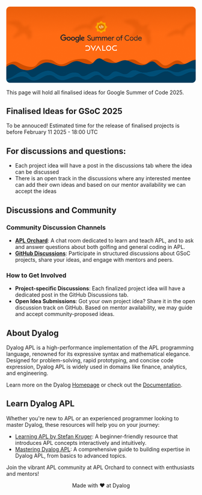 <link rel="icon" type="image/png" href="./assets/favicon-96x96.png" sizes="96x96" />
<link rel="icon" type="image/svg+xml" href="./assets/favicon.svg" />
<link rel="shortcut icon" href="./assets/favicon.ico" />
<link rel="apple-touch-icon" sizes="180x180" href="/apple-touch-icon.png" />
<link rel="manifest" href="./assets/site.webmanifest" />

![GSOCxDyalog Banner](./assets/banner.png)

This page will hold all finalised ideas for Google Summer of Code 2025.

## Finalised Ideas for GSoC 2025

To be annouced! Estimated time for the release of finalised projects is before February 11 2025 - 18:00 UTC

## For discussions and questions:

- Each project idea will have a post in the discussions tab where the idea can be discussed
- There is an open track in the discussions where any interested mentee can add their own ideas and based on our mentor availability we can accept the ideas

## Discussions and Community  

### Community Discussion Channels  
- **[APL Orchard](https://apl.chat)**: A chat room dedicated to learn and teach APL, and to ask and answer questions about both golfing and general coding in APL. 
- **[GitHub Discussions](https://github.com/Dyalog/GSOC-Ideas/discussions)**: Participate in structured discussions about GSoC projects, share your ideas, and engage with mentors and peers.  

### How to Get Involved  
- **Project-specific Discussions**: Each finalized project idea will have a dedicated post in the GitHub Discussions tab. 
- **Open Idea Submissions**: Got your own project idea? Share it in the open discussion track on GitHub. Based on mentor availability, we may guide and accept community-proposed ideas.

## About Dyalog

Dyalog APL is a high-performance implementation of the APL programming language, renowned for its expressive syntax and mathematical elegance. Designed for problem-solving, rapid prototyping, and concise code expression, Dyalog APL is widely used in domains like finance, analytics, and engineering.

Learn more on the Dyalog [Homepage](https://www.dyalog.com) or check out the [Documentation](https://help.dyalog.com).

## Learn Dyalog APL

Whether you're new to APL or an experienced programmer looking to master Dyalog, these resources will help you on your journey:

- [Learning APL by Stefan Kruger](https://xpqz.github.io/learnapl/intro.html): A beginner-friendly resource that introduces APL concepts interactively and intuitively.
- [Mastering Dyalog APL](https://www.dyalog.com/mastering-dyalog-apl.htm): A comprehensive guide to building expertise in Dyalog APL, from basics to advanced topics.

Join the vibrant APL community at APL Orchard to connect with enthusiasts and mentors!


<p align="center">Made with ❤ at Dyalog</p>
